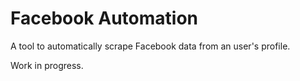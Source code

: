 # Facebook Automation
A tool to automatically scrape Facebook data from an user's profile.

Work in progress.
